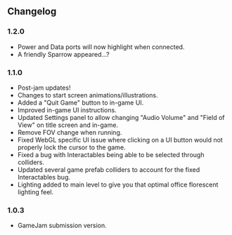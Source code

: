 ## Changelog

### 1.2.0

  * Power and Data ports will now highlight when connected.
  * A friendly Sparrow appeared...?

### 1.1.0

  * Post-jam updates!
  * Changes to start screen animations/illustrations.
  * Added a "Quit Game" button to in-game UI.
  * Improved in-game UI instructions.
  * Updated Settings panel to allow changing "Audio Volume" and "Field of View" on title screen and in-game.
  * Remove FOV change when running.
  * Fixed WebGL specific UI issue where clicking on a UI button would not properly lock the cursor to the game.
  * Fixed a bug with Interactables being able to be selected through colliders.
  * Updated several game prefab colliders to account for the fixed Interactables bug.
  * Lighting added to main level to give you that optimal office florescent lighting feel.

### 1.0.3

  * GameJam submission version.
